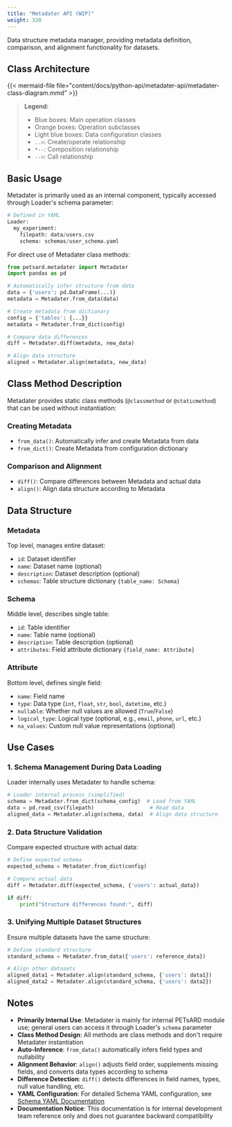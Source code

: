 ```yaml
---
title: "Metadater API (WIP)"
weight: 320
---
```


Data structure metadata manager, providing metadata definition, comparison, and alignment functionality for datasets.

## Class Architecture

{{< mermaid-file file="content/docs/python-api/metadater-api/metadater-class-diagram.mmd" >}}

> **Legend:**
> - Blue boxes: Main operation classes
> - Orange boxes: Operation subclasses
> - Light blue boxes: Data configuration classes
> - `..>`: Create/operate relationship
> - `*--`: Composition relationship
> - `-->`: Call relationship

## Basic Usage

Metadater is primarily used as an internal component, typically accessed through Loader's schema parameter:

```python
# Defined in YAML
Loader:
  my_experiment:
    filepath: data/users.csv
    schema: schemas/user_schema.yaml
```

For direct use of Metadater class methods:

```python
from petsard.metadater import Metadater
import pandas as pd

# Automatically infer structure from data
data = {'users': pd.DataFrame(...)}
metadata = Metadater.from_data(data)

# Create metadata from dictionary
config = {'tables': {...}}
metadata = Metadater.from_dict(config)

# Compare data differences
diff = Metadater.diff(metadata, new_data)

# Align data structure
aligned = Metadater.align(metadata, new_data)
```

## Class Method Description

Metadater provides static class methods (`@classmethod` or `@staticmethod`) that can be used without instantiation:

### Creating Metadata

- `from_data()`: Automatically infer and create Metadata from data
- `from_dict()`: Create Metadata from configuration dictionary

### Comparison and Alignment

- `diff()`: Compare differences between Metadata and actual data
- `align()`: Align data structure according to Metadata

## Data Structure

### Metadata
Top level, manages entire dataset:
- `id`: Dataset identifier
- `name`: Dataset name (optional)
- `description`: Dataset description (optional)
- `schemas`: Table structure dictionary `{table_name: Schema}`

### Schema  
Middle level, describes single table:
- `id`: Table identifier
- `name`: Table name (optional)
- `description`: Table description (optional)
- `attributes`: Field attribute dictionary `{field_name: Attribute}`

### Attribute
Bottom level, defines single field:
- `name`: Field name
- `type`: Data type (`int`, `float`, `str`, `bool`, `datetime`, etc.)
- `nullable`: Whether null values are allowed (`True`/`False`)
- `logical_type`: Logical type (optional, e.g., `email`, `phone`, `url`, etc.)
- `na_values`: Custom null value representations (optional)

## Use Cases

### 1. Schema Management During Data Loading

Loader internally uses Metadater to handle schema:

```python
# Loader internal process (simplified)
schema = Metadater.from_dict(schema_config)  # Load from YAML
data = pd.read_csv(filepath)                  # Read data
aligned_data = Metadater.align(schema, data)  # Align data structure
```

### 2. Data Structure Validation

Compare expected structure with actual data:

```python
# Define expected schema
expected_schema = Metadater.from_dict(config)

# Compare actual data
diff = Metadater.diff(expected_schema, {'users': actual_data})

if diff:
    print("Structure differences found:", diff)
```

### 3. Unifying Multiple Dataset Structures

Ensure multiple datasets have the same structure:

```python
# Define standard structure
standard_schema = Metadater.from_data({'users': reference_data})

# Align other datasets
aligned_data1 = Metadater.align(standard_schema, {'users': data1})
aligned_data2 = Metadater.align(standard_schema, {'users': data2})
```

## Notes

- **Primarily Internal Use**: Metadater is mainly for internal PETsARD module use; general users can access it through Loader's `schema` parameter
- **Class Method Design**: All methods are class methods and don't require Metadater instantiation
- **Auto-Inference**: `from_data()` automatically infers field types and nullability
- **Alignment Behavior**: `align()` adjusts field order, supplements missing fields, and converts data types according to schema
- **Difference Detection**: `diff()` detects differences in field names, types, null value handling, etc.
- **YAML Configuration**: For detailed Schema YAML configuration, see [Schema YAML Documentation](../../schema-yaml/)
- **Documentation Notice**: This documentation is for internal development team reference only and does not guarantee backward compatibility